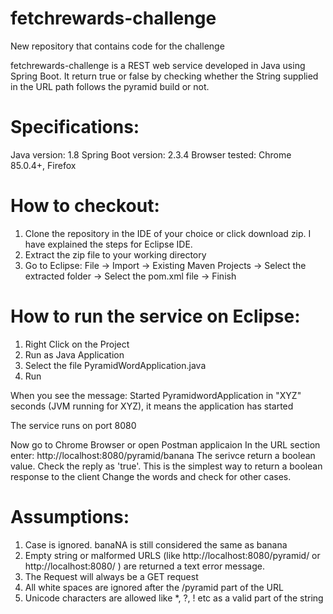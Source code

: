 # fetchrewards-challenge
New repository that contains code for the challenge

fetchrewards-challenge is a REST web service developed in Java using Spring Boot. It return true or false by checking whether the String supplied in the URL path follows the pyramid build or not.

# Specifications:
Java version: 1.8
Spring Boot version: 2.3.4
Browser tested:  Chrome 85.0.4+, Firefox

# How to checkout:
1. Clone the repository in the IDE of your choice or click download zip. I have explained the steps for Eclipse IDE.
2. Extract the zip file to your working directory
3. Go to Eclipse: File -> Import -> Existing Maven Projects -> Select the extracted folder -> Select the pom.xml file -> Finish

# How to run the service on Eclipse:
1. Right Click on the Project
2. Run as Java Application
3. Select the file PyramidWordApplication.java
4. Run

When you see the message: Started PyramidwordApplication in "XYZ" seconds (JVM running for XYZ), it means the application has started

The service runs on port 8080

Now go to Chrome Browser or open Postman applicaion
In the URL section enter: http://localhost:8080/pyramid/banana
The serivce return a boolean value. Check the reply as 'true'. This is the simplest way to return a boolean response to the client
Change the words and check for other cases.

# Assumptions:
1. Case is ignored. banaNA is still considered the same as banana
2. Empty string or malformed URLS (like http://localhost:8080/pyramid/ or http://localhost:8080/ ) are returned a text error message.
3. The Request will always be a GET request
4. All white spaces are ignored after the /pyramid part of the URL
5. Unicode characters are allowed like *, ?, ! etc as a valid part of the string


